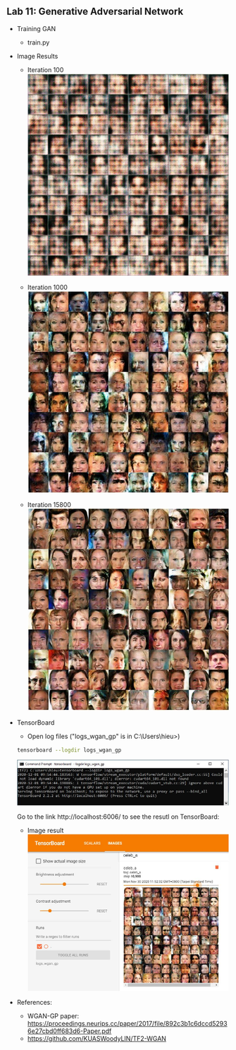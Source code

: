 ## Lab 11: Generative Adversarial Network
- Training GAN 
  - train.py

- Image Results
  - Iteration 100
  ![iter 100](image_results/iter_100.JPG)

  - Iteration 1000
  ![iter 1000](image_results/iter_1000.JPG)

  - Iteration 15800
  ![iter 15800](image_results/iter_15800.JPG)

- TensorBoard
  - Open log files ("logs_wgan_gp" is in  C:\Users\hieu>)
  ```bash
  tensorboard --logdir logs_wgan_gp
  ```
  ![TensorBoad](image_results/run.JPG)

  Go to the link http://localhost:6006/ to see the resutl on TensorBoard:
  - Image result
  ![TensorBoad](image_results/Tensorboard.JPG)

- References: 
  - WGAN-GP paper: https://proceedings.neurips.cc/paper/2017/file/892c3b1c6dccd52936e27cbd0ff683d6-Paper.pdf
  - https://github.com/KUASWoodyLIN/TF2-WGAN

